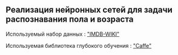 ## Реализация нейронных сетей для задачи распознавания пола и возраста

Используемый набор данных :
["IMDB-WIKI"][dataset]

Используемая библиотека глубокого обучения :
["Caffe"][caffe]







<!-- LINKS -->

[dataset]: https://data.vision.ee.ethz.ch/cvl/rrothe/imdb-wiki/
[caffe]: http://caffe.berkeleyvision.org/
